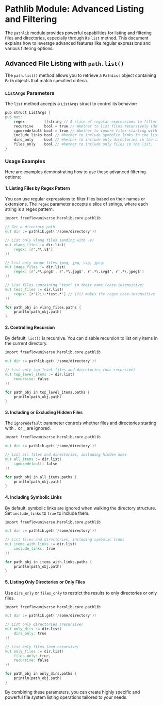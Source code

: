 # Pathlib Module: Advanced Listing and Filtering

The `pathlib` module provides powerful capabilities for listing and filtering files and directories, especially through its `list` method. This document explains how to leverage advanced features like regular expressions and various filtering options.

## Advanced File Listing with `path.list()`

The `path.list()` method allows you to retrieve a `PathList` object containing `Path` objects that match specified criteria.

### `ListArgs` Parameters

The `list` method accepts a `ListArgs` struct to control its behavior:

```v
pub struct ListArgs {
pub mut:
	regex         []string // A slice of regular expressions to filter files.
	recursive     bool = true // Whether to list files recursively (default true).
	ignoredefault bool = true // Whether to ignore files starting with . and _ (default true).
	include_links bool // Whether to include symbolic links in the list.
	dirs_only     bool // Whether to include only directories in the list.
	files_only    bool // Whether to include only files in the list.
}
```

### Usage Examples

Here are examples demonstrating how to use these advanced filtering options:

#### 1. Listing Files by Regex Pattern

You can use regular expressions to filter files based on their names or extensions. The `regex` parameter accepts a slice of strings, where each string is a regex pattern.

```v
import freeflowuniverse.herolib.core.pathlib

// Get a directory path
mut dir := pathlib.get('/some/directory')!

// List only Vlang files (ending with .v)
mut vlang_files := dir.list(
    regex: [r'.*\.v$']
)!

// List only image files (png, jpg, svg, jpeg)
mut image_files := dir.list(
    regex: [r'.*\.png$', r'.*\.jpg$', r'.*\.svg$', r'.*\.jpeg$']
)!

// List files containing "test" in their name (case-insensitive)
mut test_files := dir.list(
    regex: [r'(?i).*test.*'] // (?i) makes the regex case-insensitive
)!

for path_obj in vlang_files.paths {
    println(path_obj.path)
}
```

#### 2. Controlling Recursion

By default, `list()` is recursive. You can disable recursion to list only items in the current directory.

```v
import freeflowuniverse.herolib.core.pathlib

mut dir := pathlib.get('/some/directory')!

// List only top-level files and directories (non-recursive)
mut top_level_items := dir.list(
    recursive: false
)!

for path_obj in top_level_items.paths {
    println(path_obj.path)
}
```

#### 3. Including or Excluding Hidden Files

The `ignoredefault` parameter controls whether files and directories starting with `.` or `_` are ignored.

```v
import freeflowuniverse.herolib.core.pathlib

mut dir := pathlib.get('/some/directory')!

// List all files and directories, including hidden ones
mut all_items := dir.list(
    ignoredefault: false
)!

for path_obj in all_items.paths {
    println(path_obj.path)
}
```

#### 4. Including Symbolic Links

By default, symbolic links are ignored when walking the directory structure. Set `include_links` to `true` to include them.

```v
import freeflowuniverse.herolib.core.pathlib

mut dir := pathlib.get('/some/directory')!

// List files and directories, including symbolic links
mut items_with_links := dir.list(
    include_links: true
)!

for path_obj in items_with_links.paths {
    println(path_obj.path)
}
```

#### 5. Listing Only Directories or Only Files

Use `dirs_only` or `files_only` to restrict the results to only directories or only files.

```v
import freeflowuniverse.herolib.core.pathlib

mut dir := pathlib.get('/some/directory')!

// List only directories (recursive)
mut only_dirs := dir.list(
    dirs_only: true
)!

// List only files (non-recursive)
mut only_files := dir.list(
    files_only: true,
    recursive: false
)!

for path_obj in only_dirs.paths {
    println(path_obj.path)
}
```

By combining these parameters, you can create highly specific and powerful file system listing operations tailored to your needs.
